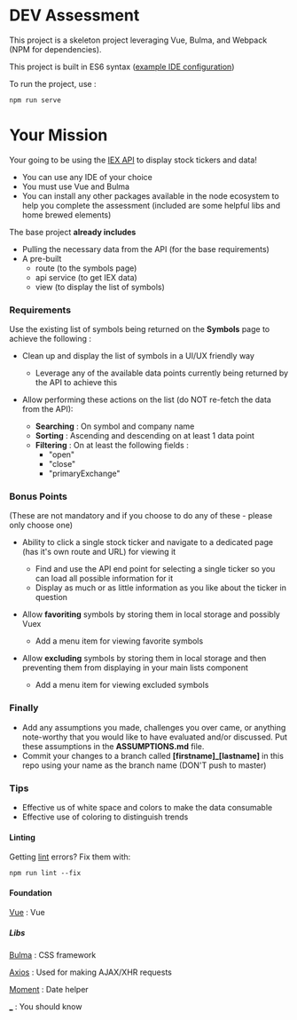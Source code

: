 # DEV Assessment

This project is a skeleton project leveraging Vue, Bulma, and Webpack (NPM for dependencies).

This project is built in ES6 syntax ([example IDE configuration](https://stackoverflow.com/questions/35425915/how-do-i-enable-es6-syntax-in-webstorm))

To run the project, use :

```
npm run serve
```


# Your Mission
Your going to be using the [IEX API](https://iextrading.com/developer/docs/) to display stock tickers and data!

- You can use any IDE of your choice
- You must use Vue and Bulma
- You can install any other packages available in the node ecosystem to help you complete the assessment (included are some helpful libs and home brewed elements)

The base project **already includes** 
- Pulling the necessary data from the API (for the base requirements)
- A pre-built 
    - route (to the symbols page)
    - api service (to get IEX data)
    - view (to display the list of symbols)

### Requirements
Use the existing list of symbols being returned on the **Symbols** page to achieve the following :

- Clean up and display the list of symbols in a UI/UX friendly way
    - Leverage any of the available data points currently being returned by the API to achieve this

- Allow performing these actions on the list (do NOT re-fetch the data from the API):
    - **Searching** : On symbol and company name
    - **Sorting** : Ascending and descending on at least 1 data point
    - **Filtering** : On at least the following fields : 
        - "open"
        - "close" 
        - "primaryExchange"


### Bonus Points
(These are not mandatory and if you choose to do any of these - please only choose one)

- Ability to click a single stock ticker and navigate to a dedicated page (has it's own route and URL) for viewing it
    - Find and use the API end point for selecting a single ticker so you can load all possible information for it
    - Display as much or as little information as you like about the ticker in question
            
- Allow **favoriting** symbols by storing them in local storage and possibly Vuex
    - Add a menu item for viewing favorite symbols

- Allow **excluding** symbols by storing them in local storage and then preventing them from displaying in your main lists component
    - Add a menu item for viewing excluded symbols


### Finally
- Add any assumptions you made, challenges you over came, or anything note-worthy that you would like to have evaluated and/or discussed. Put these assumptions in the **ASSUMPTIONS.md** file.
- Commit your changes to a branch called **[firstname]_[lastname]** in this repo using your name as the branch name (DON'T push to master)



### Tips
- Effective us of white space and colors to make the data consumable
- Effective use of coloring to distinguish trends 



#### Linting
Getting [lint](https://eslint.org/) errors? Fix them with:

```
npm run lint --fix
```

#### Foundation
[Vue](https://vuejs.org/v2/guide/) : Vue

##### Libs
[Bulma](https://bulma.io/documentation/) : CSS framework

[Axios](https://github.com/axios/axios) : Used for making AJAX/XHR requests

[Moment](https://momentjs.com/docs/) : Date helper

[_](https://underscorejs.org/) : You should know
